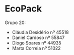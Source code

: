 # EcoPack

Grupo 20: 
- Cláudia Desidério nº 45518 
- Daniel Cardoso nº 55847 
- Diogo Soares nº 44935 
- Marta Correia nº 51022